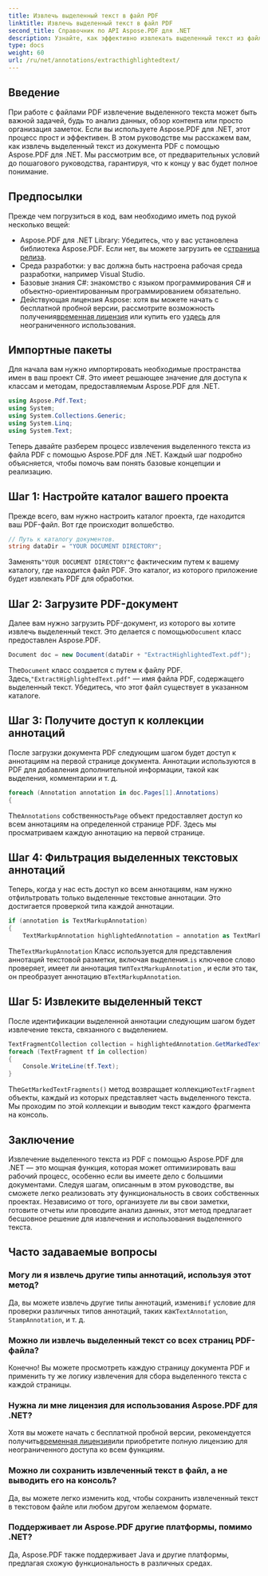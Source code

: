 ```yaml
---
title: Извлечь выделенный текст в файл PDF
linktitle: Извлечь выделенный текст в файл PDF
second_title: Справочник по API Aspose.PDF для .NET
description: Узнайте, как эффективно извлекать выделенный текст из файла PDF с помощью Aspose.PDF для .NET с помощью этого руководства. Идеально подходит для анализа данных и обзора контента.
type: docs
weight: 60
url: /ru/net/annotations/extracthighlightedtext/
---
```

## Введение

При работе с файлами PDF извлечение выделенного текста может быть важной задачей, будь то анализ данных, обзор контента или просто организация заметок. Если вы используете Aspose.PDF для .NET, этот процесс прост и эффективен. В этом руководстве мы расскажем вам, как извлечь выделенный текст из документа PDF с помощью Aspose.PDF для .NET. Мы рассмотрим все, от предварительных условий до пошагового руководства, гарантируя, что к концу у вас будет полное понимание.

## Предпосылки

Прежде чем погрузиться в код, вам необходимо иметь под рукой несколько вещей:

-  Aspose.PDF для .NET Library: Убедитесь, что у вас установлена библиотека Aspose.PDF. Если нет, вы можете загрузить ее с[страница релиза](https://releases.aspose.com/pdf/net/).
- Среда разработки: у вас должна быть настроена рабочая среда разработки, например Visual Studio.
- Базовые знания C#: знакомство с языком программирования C# и объектно-ориентированным программированием обязательно.
-  Действующая лицензия Aspose: хотя вы можете начать с бесплатной пробной версии, рассмотрите возможность получения[временная лицензия](https://purchase.aspose.com/temporary-license/) или купить его у[здесь](https://purchase.aspose.com/buy) для неограниченного использования.

## Импортные пакеты

Для начала вам нужно импортировать необходимые пространства имен в ваш проект C#. Это имеет решающее значение для доступа к классам и методам, предоставляемым Aspose.PDF для .NET.

```csharp
using Aspose.Pdf.Text;
using System;
using System.Collections.Generic;
using System.Linq;
using System.Text;
```

Теперь давайте разберем процесс извлечения выделенного текста из файла PDF с помощью Aspose.PDF для .NET. Каждый шаг подробно объясняется, чтобы помочь вам понять базовые концепции и реализацию.

## Шаг 1: Настройте каталог вашего проекта

Прежде всего, вам нужно настроить каталог проекта, где находится ваш PDF-файл. Вот где происходит волшебство.

```csharp
// Путь к каталогу документов.
string dataDir = "YOUR DOCUMENT DIRECTORY";
```

 Заменять`"YOUR DOCUMENT DIRECTORY"`с фактическим путем к вашему каталогу, где находится файл PDF. Это каталог, из которого приложение будет извлекать PDF для обработки.

## Шаг 2: Загрузите PDF-документ

 Далее вам нужно загрузить PDF-документ, из которого вы хотите извлечь выделенный текст. Это делается с помощью`Document` класс предоставлен Aspose.PDF.

```csharp
Document doc = new Document(dataDir + "ExtractHighlightedText.pdf");
```

 The`Document` класс создается с путем к файлу PDF. Здесь,`"ExtractHighlightedText.pdf"` — имя файла PDF, содержащего выделенный текст. Убедитесь, что этот файл существует в указанном каталоге.

## Шаг 3: Получите доступ к коллекции аннотаций

После загрузки документа PDF следующим шагом будет доступ к аннотациям на первой странице документа. Аннотации используются в PDF для добавления дополнительной информации, такой как выделения, комментарии и т. д.

```csharp
foreach (Annotation annotation in doc.Pages[1].Annotations)
{
```

 The`Annotations` собственность`Page` объект предоставляет доступ ко всем аннотациям на определенной странице PDF. Здесь мы просматриваем каждую аннотацию на первой странице.

## Шаг 4: Фильтрация выделенных текстовых аннотаций

Теперь, когда у нас есть доступ ко всем аннотациям, нам нужно отфильтровать только выделенные текстовые аннотации. Это достигается проверкой типа каждой аннотации.

```csharp
if (annotation is TextMarkupAnnotation)
{
    TextMarkupAnnotation highlightedAnnotation = annotation as TextMarkupAnnotation;
```

 The`TextMarkupAnnotation` Класс используется для представления аннотаций текстовой разметки, включая выделения.`is` ключевое слово проверяет, имеет ли аннотация тип`TextMarkupAnnotation` , и если это так, он преобразует аннотацию в`TextMarkupAnnotation`.

## Шаг 5: Извлеките выделенный текст

После идентификации выделенной аннотации следующим шагом будет извлечение текста, связанного с выделением.

```csharp
TextFragmentCollection collection = highlightedAnnotation.GetMarkedTextFragments();
foreach (TextFragment tf in collection)
{
    Console.WriteLine(tf.Text);
}
```

 The`GetMarkedTextFragments()` метод возвращает коллекцию`TextFragment` объекты, каждый из которых представляет часть выделенного текста. Мы проходим по этой коллекции и выводим текст каждого фрагмента на консоль.

## Заключение

Извлечение выделенного текста из PDF с помощью Aspose.PDF для .NET — это мощная функция, которая может оптимизировать ваш рабочий процесс, особенно если вы имеете дело с большими документами. Следуя шагам, описанным в этом руководстве, вы сможете легко реализовать эту функциональность в своих собственных проектах. Независимо от того, организуете ли вы свои заметки, готовите отчеты или проводите анализ данных, этот метод предлагает бесшовное решение для извлечения и использования выделенного текста.

## Часто задаваемые вопросы

### Могу ли я извлечь другие типы аннотаций, используя этот метод?  
 Да, вы можете извлечь другие типы аннотаций, изменив`if` условие для проверки различных типов аннотаций, таких как`TextAnnotation`, `StampAnnotation`, и т. д.

### Можно ли извлечь выделенный текст со всех страниц PDF-файла?  
Конечно! Вы можете просмотреть каждую страницу документа PDF и применить ту же логику извлечения для сбора выделенного текста с каждой страницы.

### Нужна ли мне лицензия для использования Aspose.PDF для .NET?  
 Хотя вы можете начать с бесплатной пробной версии, рекомендуется получить[временная лицензия](https://purchase.aspose.com/temporary-license/)или приобретите полную лицензию для неограниченного доступа ко всем функциям.

### Можно ли сохранить извлеченный текст в файл, а не выводить его на консоль?  
Да, вы можете легко изменить код, чтобы сохранить извлеченный текст в текстовом файле или любом другом желаемом формате.

### Поддерживает ли Aspose.PDF другие платформы, помимо .NET?  
Да, Aspose.PDF также поддерживает Java и другие платформы, предлагая схожую функциональность в различных средах.